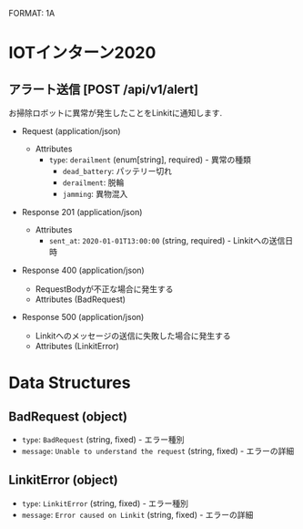 FORMAT: 1A

# IOTインターン2020

## アラート送信 [POST /api/v1/alert]

お掃除ロボットに異常が発生したことをLinkitに通知します.

+ Request (application/json)
    + Attributes
        + `type`: `derailment` (enum[string], required) - 異常の種類
            + `dead_battery`: パッテリー切れ
            + `derailment`: 脱輪
            + `jamming`: 異物混入

+ Response 201 (application/json)
    + Attributes
      + `sent_at`: `2020-01-01T13:00:00` (string, required) - Linkitへの送信日時

+ Response 400 (application/json)
    + RequestBodyが不正な場合に発生する
    + Attributes (BadRequest)

+ Response 500 (application/json)
    + Linkitへのメッセージの送信に失敗した場合に発生する
    + Attributes (LinkitError)

# Data Structures

## BadRequest (object)

+ `type`: `BadRequest` (string, fixed) - エラー種別
+ `message`: `Unable to understand the request` (string, fixed) - エラーの詳細

## LinkitError (object)

+ `type`: `LinkitError` (string, fixed) - エラー種別
+ `message`: `Error caused on Linkit` (string, fixed) - エラーの詳細
